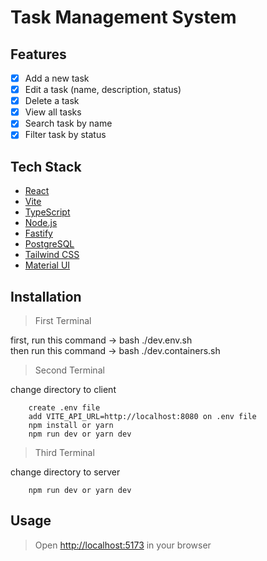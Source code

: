 # Task Management System

## Features

- [x] Add a new task
- [x] Edit a task (name, description, status)
- [x] Delete a task
- [x] View all tasks
- [x] Search task by name
- [x] Filter task by status

## Tech Stack

- [React](https://reactjs.org/)
- [Vite](https://vitejs.dev/)
- [TypeScript](https://www.typescriptlang.org/)
- [Node.js](https://nodejs.org/en/)
- [Fastify](https://www.fastify.io/)
- [PostgreSQL](https://www.postgresql.org/)
- [Tailwind CSS](https://tailwindcss.com/)
- [Material UI](https://mui.com/)

## Installation

> First Terminal

first, run this command -> bash ./dev.env.sh <br />
then run this command -> bash ./dev.containers.sh

> Second Terminal

change directory to client

```
    create .env file
    add VITE_API_URL=http://localhost:8080 on .env file
    npm install or yarn
    npm run dev or yarn dev
```

> Third Terminal

change directory to server

```npm install or yarn
    npm run dev or yarn dev
```

## Usage

> Open [http://localhost:5173](http://localhost:5173) in your browser
